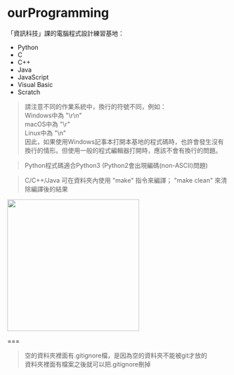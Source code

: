 # ourProgramming
「資訊科技」課的電腦程式設計練習基地：

* Python
* C
* C++
* Java
* JavaScript
* Visual Basic
* Scratch

> 請注意不同的作業系統中，換行的符號不同，例如：  
>    Windows中為  "\r\n"  
>    macOS中為 "\r"  
>    Linux中為 "\n"  
> 因此，如果使用Windows記事本打開本基地的程式碼時，也許會發生沒有換行的情形。但使用一般的程式編輯器打開時，應該不會有換行的問題。


> Python程式碼適合Python3 (Python2會出現編碼(non-ASCII)問題)

> C/C++/Java 可在資料夾內使用 "make" 指令來編譯； "make clean" 來清除編譯後的結果
<img src="https://i.imgur.com/YS7smhg.png" width="300" />

===
> 空的資料夾裡面有.gitignore檔，是因為空的資料夾不能被git才放的  
> 資料夾裡面有檔案之後就可以把.gitignore刪掉
